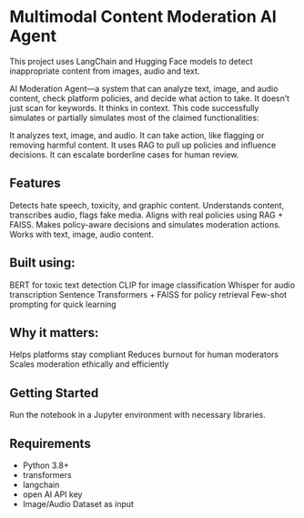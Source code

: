 # Multimodal Content Moderation AI Agent
This project uses LangChain and Hugging Face models to detect inappropriate content from images, audio and text.

AI Moderation Agent—a system that can analyze text, image, and audio content, check platform policies, and decide what action to take. It doesn’t just scan for keywords. It thinks in context. This code successfully simulates or partially simulates most of the claimed functionalities:

It analyzes text, image, and audio.
It can take action, like flagging or removing harmful content. 
It uses RAG to pull up policies and influence decisions.
It can escalate borderline cases for human review.

## Features
Detects hate speech, toxicity, and graphic content. 
Understands content, transcribes audio, flags fake media. 
Aligns with real policies using RAG + FAISS. 
Makes policy-aware decisions and simulates moderation actions. 
Works with text, image, audio content. 

## Built using:
BERT for toxic text detection
CLIP for image classification
Whisper for audio transcription
Sentence Transformers + FAISS for policy retrieval
Few-shot prompting for quick learning

## Why it matters:
Helps platforms stay compliant
Reduces burnout for human moderators
Scales moderation ethically and efficiently

## Getting Started
Run the notebook in a Jupyter environment with necessary libraries.

## Requirements
- Python 3.8+
- transformers
- langchain
- open AI API key
- Image/Audio Dataset as input
